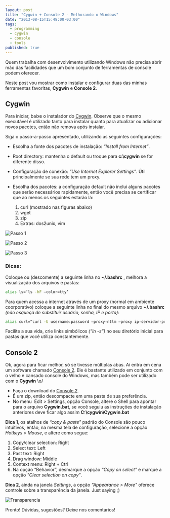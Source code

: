 ```yaml
---
layout: post
title: "Cygwin + Console 2 - Melhorando o Windows"
date: "2013-08-15T15:48:00-03:00"
tags: 
  - programming
  - cygwin
  - console
  - tools
published: true
---
```


Quem trabalha com desenvolvimento utilizando Windows não precisa abrir mão das facilidades que um bom conjunto de ferramentas de console podem oferecer.

Neste post vou mostrar como instalar e configurar duas das minhas ferramentas favoritas, **Cygwin** e **Console 2**.

## Cygwin

Para iniciar, baixe o instalador do [Cygwin](http://www.cygwin.com/ "Cygwin"). Observe que o mesmo executável é utilizado tanto para instalar quanto para atualizar ou adicionar novos pacotes, então não remova após instalar.

Siga o passo-a-passo apresentado, utilizando as seguintes configurações:


* Escolha a fonte dos pacotes de instalação: *“Install from Internet”*.
* Root directory: mantenha o default ou troque para **c:\cygwin** se for diferente disso.
* Configuração de conexão: *“Use Internet Explorer Settings”*. Útil principalmente se sua rede tem um proxy.
* Escolha dos pacotes: a configuração default não inclui alguns pacotes que serão necessários rapidamente, então você precisa se certificar que ao menos os seguintes estarão lá:

  1. curl (mostrado nas figuras abaixo) 
  2. wget
  3. zip
  4. Extras: dos2unix, vim

![Passo 1](https://dl.dropboxusercontent.com/u/7224356/blog/images/cygwin_1_packs.png "Passo 1")

![Passo 2](https://dl.dropboxusercontent.com/u/7224356/blog/images/curl_filtered.png "Passo 2")

![Passo 3](https://dl.dropboxusercontent.com/u/7224356/blog/images/curl_selected.png "Passo 3")


### Dicas:
Coloque ou (descomente) a seguinte linha no **~/.bashrc** , melhora a visualização dos arquivos e pastas: 

```bash
alias ls=’ls -hF —color=tty’
```

Para quem acessa a internet através de um proxy (normal em ambiente coorporativo) coloque a seguinte linha no final do mesmo arquivo **~/.bashrc**  *(não esqueça de substituir usuário, senha, IP e porta)*: 

```bash
alias curl=”curl -U username:password —proxy-ntlm —proxy ip-servidor-proxy:porta-servidor-proxy”
```

Facilite a sua vida, crie links simbólicos *(“ln -s”)* no seu diretório inicial para pastas que você utiliza constantemente.

## Console 2

Ok, agora para ficar melhor, só se tivesse múltiplas abas. Aí entra em cena um software chamado [Console 2](http://sourceforge.net/projects/console/ "Console 2"). Ele é bastante utilizado em conjunto com o velho e cansado console do Windows, mas também pode ser utilizado com o **Cygwin** \o/

* Faça o download do [Console 2](http://sourceforge.net/projects/console/ "Console 2").
* É um zip, então descompacte em uma pasta de sua preferência.
* No menu  Edit > Settings, opção Console, altere o Shell para apontar para o arquivo **Cygwin.bat**, se você seguiu as instruções de instalação anteriores deve ficar algo assim **C:\cygwin\Cygwin.bat**

**Dica 1**, os atalhos de *“copy & paste"* padrão do Console são pouco intuitivos, então, na mesma tela de configuração, selecione a opção *Hotkeys > Mouse*, e altere como segue:

1. Copy/clear selection: Right
2. Select text: Left
3. Past text: Right
4. Drag window: Middle
5. Context menu: Right + Ctrl
6. Na opção “Behavior”, desmarque a opção *“Copy on select"* e marque a opção *"Clear selection on copy”*.

**Dica 2**, ainda na janela *Settings*, a opção *“Appearance > More"* oferece controle sobre a transparência da janela. Just saying ;)

![Transparencia](https://dl.dropboxusercontent.com/u/7224356/blog/images/console.png "Transparencia")

Pronto! Dúvidas, sugestões? Deixe nos comentários!